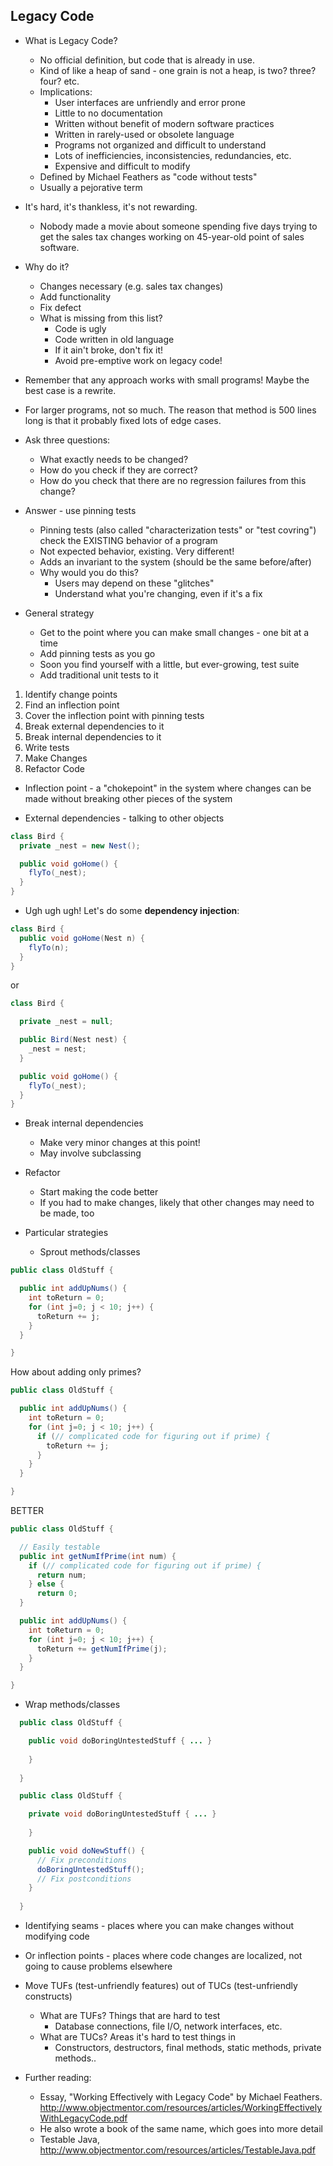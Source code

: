 ## Legacy Code

* What is Legacy Code?
  * No official definition, but code that is already in use.
  * Kind of like a heap of sand - one grain is not a heap, is two?  three?  four? etc.
  * Implications:
    * User interfaces are unfriendly and error prone
    * Little to no documentation
    * Written without benefit of modern software practices
    * Written in rarely-used or obsolete language
    * Programs not organized and difficult to understand
    * Lots of inefficiencies, inconsistencies, redundancies, etc.
    * Expensive and difficult to modify
  * Defined by Michael Feathers as "code without tests"
  * Usually a pejorative term

* It's hard, it's thankless, it's not rewarding.
  * Nobody made a movie about someone spending five days trying to get the sales tax changes working on 45-year-old point of sales software.

* Why do it?
  * Changes necessary (e.g. sales tax changes) 
  * Add functionality
  * Fix defect
  * What is missing from this list?
    * Code is ugly
    * Code written in old language
    * If it ain't broke, don't fix it!
    * Avoid pre-emptive work on legacy code!

* Remember that any approach works with small programs!  Maybe the best case is a rewrite.

* For larger programs, not so much.  The reason that method is 500 lines long is that it probably fixed lots of edge cases.

* Ask three questions:
  * What exactly needs to be changed?
  * How do you check if they are correct?
  * How do you check that there are no regression failures from this change?

* Answer - use pinning tests
  * Pinning tests (also called "characterization tests" or "test covring") check the EXISTING behavior of a program
  * Not expected behavior, existing.  Very different!
  * Adds an invariant to the system (should be the same before/after)
  * Why would you do this?
    * Users may depend on these "glitches"
    * Understand what you're changing, even if it's a fix

* General strategy
  * Get to the point where you can make small changes - one bit at a time
  * Add pinning tests as you go
  * Soon you find yourself with a little, but ever-growing, test suite
  * Add traditional unit tests to it

1. Identify change points
2. Find an inflection point
3. Cover the inflection point with pinning tests
  1. Break external dependencies to it
  2. Break internal dependencies to it
  3. Write tests
4. Make Changes
5. Refactor Code

* Inflection point - a "chokepoint" in the system where changes can be made without breaking other pieces of the system

* External dependencies - talking to other objects

```java
class Bird {
  private _nest = new Nest();

  public void goHome() {
    flyTo(_nest);
  }
}
```

* Ugh ugh ugh!  Let's do some __dependency injection__:

```java
class Bird {
  public void goHome(Nest n) {
    flyTo(n);
  }
}
```

or

```java
class Bird {

  private _nest = null;

  public Bird(Nest nest) {
    _nest = nest;
  }

  public void goHome() {
    flyTo(_nest);
  }
}
```

* Break internal dependencies
  * Make very minor changes at this point!
  * May involve subclassing

* Refactor
  * Start making the code better
  * If you had to make changes, likely that other changes may need to be made, too


* Particular strategies
  * Sprout methods/classes

```java
public class OldStuff {

  public int addUpNums() {
    int toReturn = 0;
    for (int j=0; j < 10; j++) {
      toReturn += j;
    }
  }

}
```

How about adding only primes?

```java
public class OldStuff {

  public int addUpNums() {
    int toReturn = 0;
    for (int j=0; j < 10; j++) {
      if (// complicated code for figuring out if prime) {
        toReturn += j;
      }
    }
  }

}
```

BETTER

```java
public class OldStuff {

  // Easily testable
  public int getNumIfPrime(int num) {
    if (// complicated code for figuring out if prime) {
      return num;
    } else {
      return 0;
  }

  public int addUpNums() {
    int toReturn = 0;
    for (int j=0; j < 10; j++) {
      toReturn += getNumIfPrime(j);
    }
  }

}
```



  * Wrap methods/classes

```java
  public class OldStuff {

    public void doBoringUntestedStuff { ... }
    
    }
 
  }
```

```java
  public class OldStuff {

    private void doBoringUntestedStuff { ... }
    
    }

    public void doNewStuff() {
      // Fix preconditions
      doBoringUntestedStuff();
      // Fix postconditions
    }
 
  }
```


  * Identifying seams - places where you can make changes without modifying code
  * Or inflection points - places where code changes are localized, not going to cause problems elsewhere
  * Move TUFs (test-unfriendly features) out of TUCs (test-unfriendly constructs)
    * What are TUFs? Things that are hard to test
      * Database connections, file I/O, network interfaces, etc.
    * What are TUCs?  Areas it's hard to test things in
      * Constructors, destructors, final methods, static methods, private methods..

* Further reading: 
  * Essay, "Working Effectively with Legacy Code" by Michael Feathers. http://www.objectmentor.com/resources/articles/WorkingEffectivelyWithLegacyCode.pdf
  * He also wrote a book of the same name, which goes into more detail
  * Testable Java, http://www.objectmentor.com/resources/articles/TestableJava.pdf

